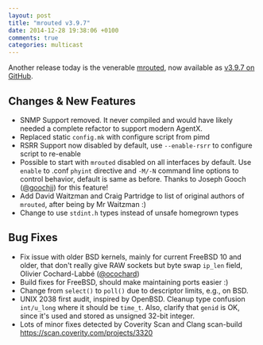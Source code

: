 ```yaml
---
layout: post
title: "mrouted v3.9.7"
date: 2014-12-28 19:38:06 +0100
comments: true
categories: multicast
---
```


Another release today is the venerable [mrouted](/mrouted.html), now
available as
[v3.9.7 on GitHub](https://github.com/troglobit/mrouted/releases/tag/3.9.7).

<!-- more -->

Changes & New Features
----------------------
- SNMP Support removed.  It never compiled and would have likely
  needed a complete refactor to support modern AgentX.
- Replaced static `config.mk` with configure script from pimd
- RSRR Support now disabled by default, use `--enable-rsrr` to configure
  script to re-enable
- Possible to start with `mrouted` disabled on all interfaces by
  default.  Use `enable` to .conf `phyint` directive and `-M/-N` command
  line options to control behavior, default is same as before.  Thanks
  to Joseph Gooch ([@goochjj](https://github.com/goochjj)) for this feature!
- Add David Waitzman and Craig Partridge to list of original authors
  of `mrouted`, after being by Mr Waitzman :)
- Change to use `stdint.h` types instead of unsafe homegrown types

Bug Fixes
---------
- Fix issue with older BSD kernels, mainly for current FreeBSD 10 and
  older, that don't really give RAW sockets but byte swap `ip_len`
  field, Olivier Cochard-Labbé ([@ocochard](https://github.com/ocochard))
- Build fixes for FreeBSD, should make maintaining ports easier :)
- Change from `select()` to `poll()` due to descriptor limits, e.g.,
  on BSD.
- UNIX 2038 first audit, inspired by OpenBSD.  Cleanup type confusion
  `int/u_long` where it should be `time_t`.  Also, clarify that `genid`
  is OK, since it's used and stored as unsigned 32-bit integer.
- Lots of minor fixes detected by Coverity Scan and Clang scan-build
  https://scan.coverity.com/projects/3320

